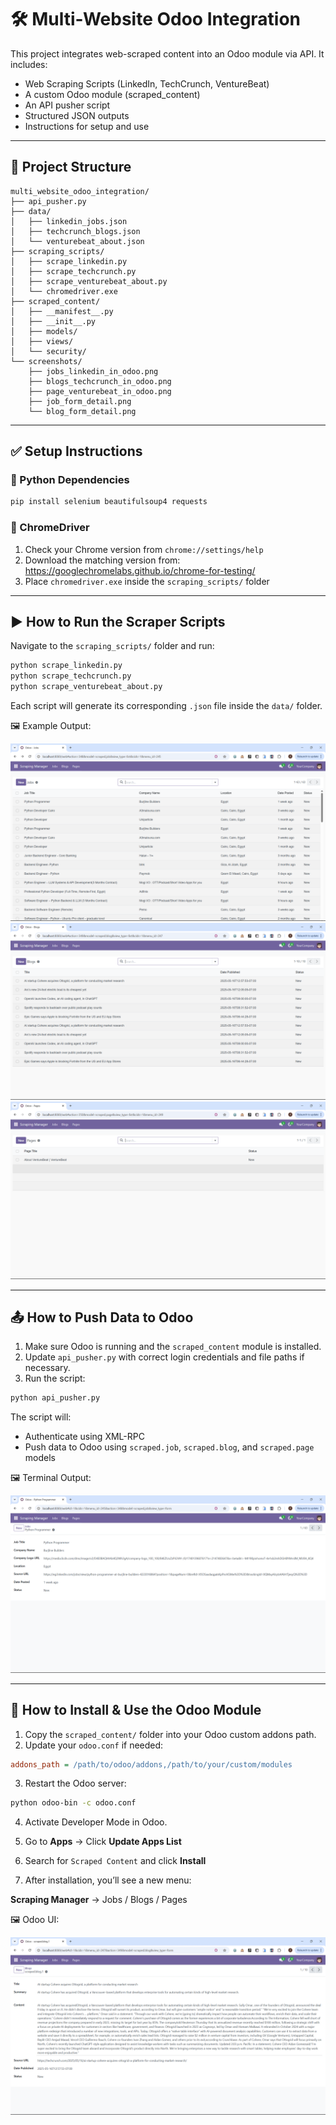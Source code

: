 # 🛠 Multi-Website Odoo Integration

This project integrates web-scraped content into an Odoo module via API. It includes:
- Web Scraping Scripts (LinkedIn, TechCrunch, VentureBeat)
- A custom Odoo module (scraped_content)
- An API pusher script
- Structured JSON outputs
- Instructions for setup and use

---

## 📁 Project Structure

```
multi_website_odoo_integration/
├── api_pusher.py
├── data/
│   ├── linkedin_jobs.json
│   ├── techcrunch_blogs.json
│   └── venturebeat_about.json
├── scraping_scripts/
│   ├── scrape_linkedin.py
│   ├── scrape_techcrunch.py
│   ├── scrape_venturebeat_about.py
│   └── chromedriver.exe
├── scraped_content/
│   ├── __manifest__.py
│   ├── __init__.py
│   ├── models/
│   ├── views/
│   └── security/
└── screenshots/
    ├── jobs_linkedin_in_odoo.png
    ├── blogs_techcrunch_in_odoo.png
    ├── page_venturebeat_in_odoo.png
    ├── job_form_detail.png
    └── blog_form_detail.png
```

---

## ✅ Setup Instructions

### 🔧 Python Dependencies

```bash
pip install selenium beautifulsoup4 requests
```

### 🧰 ChromeDriver

1. Check your Chrome version from `chrome://settings/help`
2. Download the matching version from: https://googlechromelabs.github.io/chrome-for-testing/
3. Place `chromedriver.exe` inside the `scraping_scripts/` folder

---

## ▶️ How to Run the Scraper Scripts

Navigate to the `scraping_scripts/` folder and run:

```bash
python scrape_linkedin.py
python scrape_techcrunch.py
python scrape_venturebeat_about.py
```

Each script will generate its corresponding `.json` file inside the `data/` folder.

🖼️ Example Output:

![LinkedIn Jobs](./screenshots/jobs_linkedin_in_odoo.png)
![TechCrunch Blogs](./screenshots/blogs_techcrunch_in_odoo.png)
![VentureBeat Page](./screenshots/page_venturebeat_in_odoo.png)

---

## 📤 How to Push Data to Odoo

1. Make sure Odoo is running and the `scraped_content` module is installed.
2. Update `api_pusher.py` with correct login credentials and file paths if necessary.
3. Run the script:

```bash
python api_pusher.py
```

The script will:
- Authenticate using XML-RPC
- Push data to Odoo using `scraped.job`, `scraped.blog`, and `scraped.page` models

🖼️ Terminal Output:

![Push Results](./screenshots/job_form_detail.png)

---

## 🧩 How to Install & Use the Odoo Module

1. Copy the `scraped_content/` folder into your Odoo custom addons path.
2. Update your `odoo.conf` if needed:

```ini
addons_path = /path/to/odoo/addons,/path/to/your/custom/modules
```

3. Restart the Odoo server:

```bash
python odoo-bin -c odoo.conf
```

4. Activate Developer Mode in Odoo.
5. Go to **Apps** → Click **Update Apps List**
6. Search for `Scraped Content` and click **Install**

7. After installation, you’ll see a new menu:

**Scraping Manager** → Jobs / Blogs / Pages

🖼️ Odoo UI:

![Blog Form](./screenshots/blog_form_detail.png)
